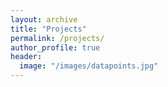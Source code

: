 ```yaml
---
layout: archive
title: "Projects"
permalink: /projects/
author_profile: true
header:
  image: "/images/datapoints.jpg"
---
```

